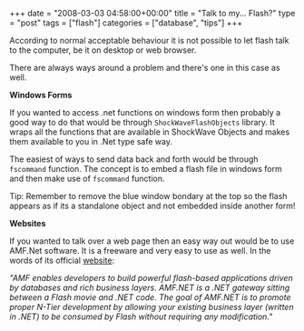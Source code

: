 +++
date = "2008-03-03 04:58:00+00:00"
title = "Talk to my... Flash?"
type = "post"
tags = ["flash"]
categories = ["database", "tips"]
+++

According to normal acceptable behaviour it is not possible to let flash talk to the computer, be it on desktop or web browser.

There are always ways around a problem and there's one in this case as well.



**Windows Forms**

If you wanted to access .net functions on windows form then probably a good way to do that would be through `ShockWaveFlashObjects` library. It wraps all the functions that are available in ShockWave Objects and makes them available to you in .Net type safe way.

The easiest of ways to send data back and forth would be through
`fscommand` function. The concept is to embed a flash file in windows form and then make use of `fscommand` function.

Tip: Remember to remove the blue window bondary at the top so the flash appears as if its a standalone object and not embedded inside another form!



**Websites**

If you wanted to talk over a web page then an easy way out would be to use AMF.Net software. It is a freeware and very easy to use as well. In the words of its official [website](http://amfnet.openmymind.net/overview/default.aspx):

_"AMF enables developers to build powerful flash-based applications driven by databases and rich business layers.
AMF.NET is a .NET gateway sitting between a Flash movie and .NET code. The goal of AMF.NET is to promote proper N-Tier development by allowing your existing business layer (written in .NET) to be consumed by Flash without requiring any modification."_

